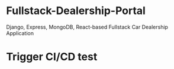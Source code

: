  # Fullstack-Dealership-Portal
Django, Express, MongoDB, React-based Fullstack Car Dealership Application























# Trigger CI/CD test


